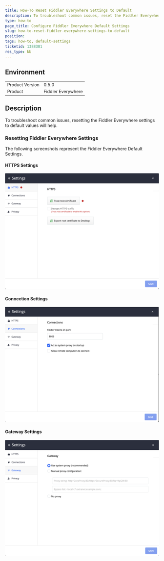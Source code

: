 ```yaml
---
title: How-To Reset Fiddler Everywhere Settings to Default
description: To troubleshoot common issues, reset the Fiddler Everywhere settings to default values
type: how-to
page_title: Configure Fiddler Everywhere Default Settings
slug: how-to-reset-fiddler-everywhere-settings-to-default
position: 
tags: how-to, default-settings
ticketid: 1388381
res_type: kb
---
```


## Environment
<table>
	<tbody>
		<tr>
			<td>Product Version</td>
			<td>0.5.0</td>
		</tr>
		<tr>
			<td>Product</td>
			<td>Fiddler Everywhere</td>
		</tr>
	</tbody>
</table>


## Description
To troubleshoot common issues, resetting the Fiddler Everywhere settings to default values will help.

### Resetting Fiddler Everywhere Settings

 The following screenshots represent the Fiddler Everywhere Default Settings.

#### HTTPS Settings

![default https settings](../images/kb/default-https-settings.png)

#### Connection Settings

![default connection settings](../images/kb/default-connection-settings.png)

#### Gateway Settings

![default gateway settings](../images/kb/default-gateway-settings.png)